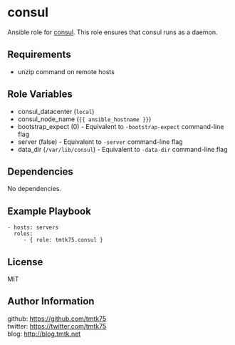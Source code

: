 consul
=========
Ansible role for [consul](http://www.consul.io/).
This role ensures that consul runs as a daemon.

Requirements
------------
- unzip command on remote hosts

Role Variables
--------------
- consul_datacenter (`local`)
- consul_node\_name (`{{ ansible_hostname }}`)
- bootstrap_expect (0) - Equivalent to `-bootstrap-expect` command-line flag
- server (false) - Equivalent to `-server` command-line flag
- data\_dir (`/var/lib/consul`) - Equivalent to `-data-dir` command-line flag

Dependencies
------------
No dependencies.

Example Playbook
----------------

    - hosts: servers
      roles:
         - { role: tmtk75.consul }

License
-------
MIT

Author Information
------------------
github: https://github.com/tmtk75  
twitter: https://twitter.com/tmtk75  
blog: http://blog.tmtk.net

